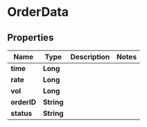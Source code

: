 
# OrderData

## Properties
Name | Type | Description | Notes
------------ | ------------- | ------------- | -------------
**time** | **Long** |  | 
**rate** | **Long** |  | 
**vol** | **Long** |  | 
**orderID** | **String** |  | 
**status** | **String** |  | 



